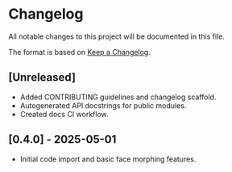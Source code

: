 # Changelog

All notable changes to this project will be documented in this file.

The format is based on [Keep a Changelog](https://keepachangelog.com/en/1.1.0/).

## [Unreleased]
- Added CONTRIBUTING guidelines and changelog scaffold.
- Autogenerated API docstrings for public modules.
- Created docs CI workflow.

## [0.4.0] - 2025-05-01
- Initial code import and basic face morphing features.
